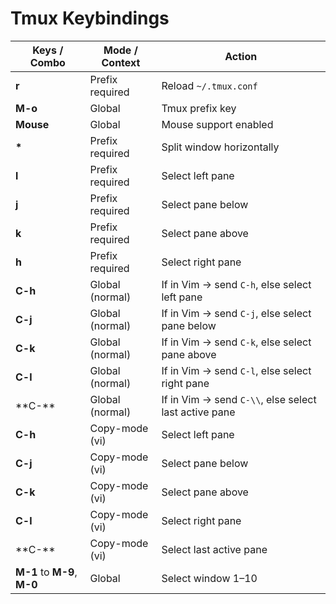 # Tmux Keybindings

| Keys / Combo                | Mode / Context  | Action                                                |
| --------------------------- | --------------- | ----------------------------------------------------- |
| **r**                       | Prefix required | Reload `~/.tmux.conf`                                 |
| **M-o**                     | Global          | Tmux prefix key                                       |
| **Mouse**                   | Global          | Mouse support enabled                                 |
| **\***                      | Prefix required | Split window horizontally                             |
| **l**                       | Prefix required | Select left pane                                      |
| **j**                       | Prefix required | Select pane below                                     |
| **k**                       | Prefix required | Select pane above                                     |
| **h**                       | Prefix required | Select right pane                                     |
| **C-h**                     | Global (normal) | If in Vim → send `C-h`, else select left pane         |
| **C-j**                     | Global (normal) | If in Vim → send `C-j`, else select pane below        |
| **C-k**                     | Global (normal) | If in Vim → send `C-k`, else select pane above        |
| **C-l**                     | Global (normal) | If in Vim → send `C-l`, else select right pane        |
| \*\*C-\*\*                  | Global (normal) | If in Vim → send `C-\\`, else select last active pane |
| **C-h**                     | Copy-mode (vi)  | Select left pane                                      |
| **C-j**                     | Copy-mode (vi)  | Select pane below                                     |
| **C-k**                     | Copy-mode (vi)  | Select pane above                                     |
| **C-l**                     | Copy-mode (vi)  | Select right pane                                     |
| \*\*C-\*\*                  | Copy-mode (vi)  | Select last active pane                               |
| **M-1** to **M-9**, **M-0** | Global          | Select window 1–10                                    |
